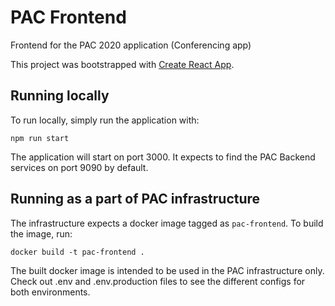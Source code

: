 # PAC Frontend
Frontend for the PAC 2020 application (Conferencing app)

This project was bootstrapped with [Create React App](https://github.com/facebook/create-react-app).

## Running locally
To run locally, simply run the application with:

`npm run start`

The application will start on port 3000. It expects to find the PAC Backend services on port 9090 by default.

## Running as a part of PAC infrastructure
The infrastructure expects a docker image tagged as `pac-frontend`. To build the image, run:

`docker build -t pac-frontend .`

The built docker image is intended to be used in the PAC infrastructure only. Check out .env and .env.production files to see the different configs for both environments.